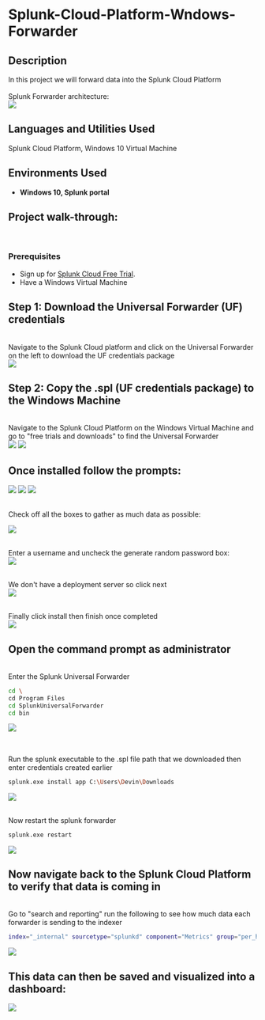 # Splunk-Cloud-Platform-Wndows-Forwarder
<h2>Description</h2>
In this project we will forward data into the Splunk Cloud Platform
<br />
<br/>  Splunk Forwarder architecture: <br/>
<img src="https://github.com/user-attachments/assets/f610827a-cdca-479c-9c63-271935de836a"/>


<h2>Languages and Utilities Used</h2>

Splunk Cloud Platform, Windows 10 Virtual Machine

<h2>Environments Used </h2>

- <b>Windows 10, Splunk portal </b>

<h2>Project walk-through:</h2>
<br/>
<p align="center">

 

### **Prerequisites**  
- Sign up for [Splunk Cloud Free Trial](https://www.splunk.com/).
- Have a Windows Virtual Machine 

##  Step 1: Download the Universal Forwarder (UF) credentials 
<br/> Navigate to the Splunk Cloud platform and click on the Universal Forwarder on the left to download the UF credentials package <br/>
<img src="https://github.com/user-attachments/assets/534317f0-68fa-47a0-a0e6-361cbd61c8a8"/>


## Step 2: Copy the .spl (UF credentials package) to the Windows Machine
<br/> Navigate to the Splunk Cloud Platform on the Windows Virtual Machine and go to "free trials and downloads" to find the Universal Forwarder <br/>
<img src="https://github.com/user-attachments/assets/36fcf3e5-9b4d-4948-bd42-c522429429ed"/>
<img src="https://github.com/user-attachments/assets/117728f2-4705-43e3-ae9d-a82e1bd239a4"/>

## Once installed follow the prompts:

<img src="https://github.com/user-attachments/assets/02d21b7d-dc0e-4ad3-87a3-e70c05c1148c"/>
<img src="https://github.com/user-attachments/assets/8a9cf2d8-509b-45ac-88ed-d6e7fb03599b"/>
<img src="https://github.com/user-attachments/assets/74366f91-aef9-4c02-9f53-bed40edb916e"/>

<br/> Check off all the boxes to gather as much data as possible: <br/>

<img src="https://github.com/user-attachments/assets/0a9216ab-9b10-4eda-99e0-28b1ae371ee2"/>

<br/> Enter a username and uncheck the generate random password box: <br/>
<img src="https://github.com/user-attachments/assets/5b757f9d-f1a9-4133-acae-5c3d6dc9f074"/>

<br/> We don't have a deployment server so click next <br/>
<img src="https://github.com/user-attachments/assets/e3763114-1fe7-43c4-ae3c-5140072eff59"/>

<br/> Finally click install then finish once completed <br/>
<img src="https://github.com/user-attachments/assets/42c46e62-4154-4c09-b524-6088431592ea"/>

## Open the command prompt as administrator 
<br/> Enter the Splunk Universal Forwarder <br/>

```Bash
cd \
cd Program Files
cd SplunkUniversalForwarder
cd bin
```

<img src="https://github.com/user-attachments/assets/f96ec9b7-f5c5-4f56-af01-8348083b8c3f"/>

## 
<br/> Run the splunk executable to the .spl file path that we downloaded then enter credentials created earlier <br/>

```Bash
splunk.exe install app C:\Users\Devin\Downloads 
```

<img src="https://github.com/user-attachments/assets/b9926d42-b40e-4f30-aca5-40810407dae2"/>

<br/> Now restart the splunk forwarder <br/>

```Bash
splunk.exe restart
```

<img src="https://github.com/user-attachments/assets/73c81ee9-64ef-470c-b9ef-1cba52ae8454"/>

## Now navigate back to the Splunk Cloud Platform to verify that data is coming in
<br/> Go to "search and reporting" run the following to see how much data each forwarder is sending to the indexer <br/>

```Bash
index="_internal" sourcetype="splunkd" component="Metrics" group="per_host_thruput"
```

<img src="https://github.com/user-attachments/assets/edb2eca5-6885-4a9f-9237-b1731f1d4a1b"/>

## This data can then be saved and visualized into a dashboard:

<img src="https://github.com/user-attachments/assets/e7478745-8ea8-41ec-997e-fe171e1a34a0"/>
